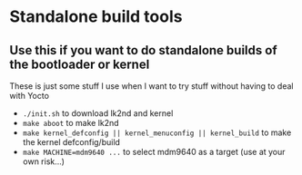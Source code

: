 # Standalone build tools

## Use this if you want to do standalone builds of the bootloader or kernel

These is just some stuff I use when I want to try stuff without having to deal with Yocto
- `./init.sh` to download lk2nd and kernel
- `make aboot` to make lk2nd
- `make kernel_defconfig || kernel_menuconfig || kernel_build` to make the kernel defconfig/build
- `make MACHINE=mdm9640 ...` to select mdm9640 as a target (use at your own risk...)
